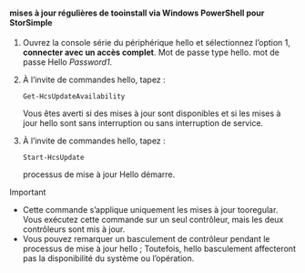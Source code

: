 <!--author=SharS last changed: 11/18/16-->

#### <a name="tooinstall-regular-updates-via-windows-powershell-for-storsimple"></a>mises à jour régulières de tooinstall via Windows PowerShell pour StorSimple
1. Ouvrez la console série du périphérique hello et sélectionnez l’option 1, **connecter avec un accès complet**. Mot de passe type hello. mot de passe Hello *Password1*. 
2. À l’invite de commandes hello, tapez :
   
     `Get-HcsUpdateAvailability`
   
    Vous êtes averti si des mises à jour sont disponibles et si les mises à jour hello sont sans interruption ou sans interruption de service.
3. À l’invite de commandes hello, tapez :
   
     `Start-HcsUpdate`
   
    processus de mise à jour Hello démarre.

> [!IMPORTANT]
> * Cette commande s’applique uniquement les mises à jour tooregular. Vous exécutez cette commande sur un seul contrôleur, mais les deux contrôleurs sont mis à jour. 
> * Vous pouvez remarquer un basculement de contrôleur pendant le processus de mise à jour hello ; Toutefois, hello basculement affecteront pas la disponibilité du système ou l’opération.
> 
> 

